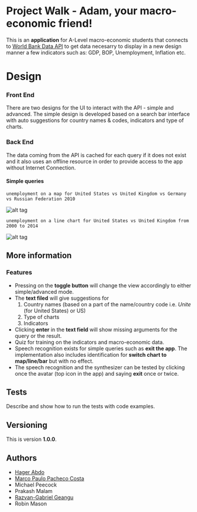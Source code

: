 # Project Walk - Adam, your macro-economic friend!

This is an **application** for A-Level macro-economic students that connects to [World Bank Data API](https://datahelpdesk.worldbank.org/knowledgebase/topics/125589-developer-information) to get data necesarry to display in a new design manner a few indicators such as: GDP, BOP, Unemployment, Inflation etc.

# Design

### Front End
There are two designs for the UI to interact with the API - simple and advanced. The simple design is developed based on a search bar interface with auto suggestions for country names & codes, indicators and type of charts.

### Back End
The data coming from the API is cached for each query if it does not exist and it also uses an offline resource in order to provide access to the app without Internet Connection.

#### Simple queries
```
unemployment on a map for United States vs United Kingdom vs Germany vs Russian Federation 2010
```
![alt tag](https://doc-14-c4-docs.googleusercontent.com/docs/securesc/mpif32oojb6v7k3mp9828ia18n50jkec/kt14ssh8jevv1ha4ejaaqmp90jj794eu/1481716800000/05860371902366768687/05860371902366768687/0B75PkoKKan1EOFNyaFZjakJ0ZVk?e=download&nonce=a96t1p9tpuric&user=05860371902366768687&hash=v9c91djgkpi4pge6nlp68khe7oblantd)

```
unemployment on a line chart for United States vs United Kingdom from 2000 to 2014
```
![alt tag](https://dl.dropboxusercontent.com/u/57929798/SEG/Screen%20Shot%202016-12-14%20at%201.23.49%20pm.png)

## More information
### Features
* Pressing on the **toggle button** will change the view accordingly to either simple/advanced mode.
* The **text filed** will give suggestions for
    1. Country names (based on a part of the name/country code i.e. *Unite* (for United States) or US)
    2. Type of charts
    3. Indicators
* Clicking **enter** in the **text field** will show missing arguments for the query or the result.
* Quiz for training on the indicators and macro-economic data.
* Speech recognition exists for simple queries such as **exit the app**. The implementation also includes identification for **switch chart to map/line/bar** but with no effect.
* The speech recognition and the synthesizer can be tested by clicking once the avatar (top icon in the app) and saying **exit** once or twice.

## Tests

Describe and show how to run the tests with code examples.

## Versioning

This is version **1.0.0**.

## Authors
* [Hager Abdo](https://github.com/hagerabdo)
* [Marco Paulo Pacheco Costa](https://github.com/mpcosta)
* Michael Peecock
* Prakash Malam
* [Razvan-Gabriel Geangu](https://github.com/RazvanGeangu)
* Robin Mason
